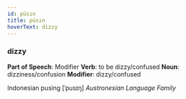 ```yaml
---
id: püsın
title: püsın
hoverText: dizzy
---
```


### dizzy

**Part of Speech**: Modifier
**Verb**: to be dizzy/confused
**Noun**: dizziness/confusion
**Modifier**: dizzy/confused

Indonesian pusing [ˈpusɪŋ]
*Austronesian Language Family*